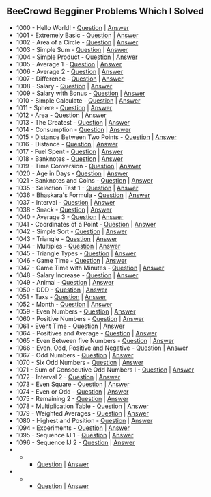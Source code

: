 ## BeeCrowd Begginer Problems Which I Solved
- 1000 - Hello World! - [Question](https://judge.beecrowd.com/en/problems/view/1000) | [Answer](https://github.com/TalhaAhmedCho/BeeCrowd-Begginer/blob/main/Hello_World.c)
- 1001 - Extremely Basic - [Question](https://judge.beecrowd.com/en/problems/view/1001) | [Answer](https://github.com/TalhaAhmedCho/BeeCrowd-Begginer/blob/main/Extremely_Basic.c)
- 1002 - Area of a Circle - [Question](https://judge.beecrowd.com/en/problems/view/1002) | [Answer](https://github.com/TalhaAhmedCho/BeeCrowd-Begginer/blob/main/Area_of_a_Circle.c)
- 1003 - Simple Sum - [Question](https://judge.beecrowd.com/en/problems/view/1003) | [Answer](https://github.com/TalhaAhmedCho/BeeCrowd-Begginer/blob/main/Simple_Sum.c)
- 1004 - Simple Product - [Question](https://judge.beecrowd.com/en/problems/view/1004) | [Answer](https://github.com/TalhaAhmedCho/BeeCrowd-Begginer/blob/main/Simple_Product.c)
- 1005 - Average 1 - [Question](https://judge.beecrowd.com/en/problems/view/1005) | [Answer](https://github.com/TalhaAhmedCho/BeeCrowd-Begginer/blob/main/Average_1.c)
- 1006 - Average 2 - [Question](https://judge.beecrowd.com/en/problems/view/1006) | [Answer](https://github.com/TalhaAhmedCho/BeeCrowd-Begginer/blob/main/Average_2.c)
- 1007 - Difference - [Question](https://judge.beecrowd.com/en/problems/view/1007) | [Answer](https://github.com/TalhaAhmedCho/BeeCrowd-Begginer/blob/main/Difference.c)
- 1008 - Salary - [Question](https://judge.beecrowd.com/en/problems/view/1008) | [Answer](https://github.com/TalhaAhmedCho/BeeCrowd-Begginer/blob/main/Salary.c)
- 1009 - Salary with Bonus - [Question](https://judge.beecrowd.com/en/problems/view/1009) | [Answer](https://github.com/TalhaAhmedCho/BeeCrowd-Begginer/blob/main/Salary_with_Bonus.c)
- 1010 - Simple Calculate - [Question](https://judge.beecrowd.com/en/problems/view/1010) | [Answer](https://github.com/TalhaAhmedCho/BeeCrowd-Begginer/blob/main/Simple_Calculate.c)
- 1011 - Sphere - [Question](https://judge.beecrowd.com/en/problems/view/1011) | [Answer](https://github.com/TalhaAhmedCho/BeeCrowd-Begginer/blob/main/Salary.c)
- 1012 - Area - [Question](https://judge.beecrowd.com/en/problems/view/1012) | [Answer](https://github.com/TalhaAhmedCho/BeeCrowd-Begginer/blob/main/Area.c)
- 1013 - The Greatest - [Question](https://judge.beecrowd.com/en/problems/view/1013) | [Answer](https://github.com/TalhaAhmedCho/BeeCrowd-Begginer/blob/main/The_Greatest.c)
- 1014 - Consumption - [Question](https://judge.beecrowd.com/en/problems/view/1014) | [Answer](https://github.com/TalhaAhmedCho/BeeCrowd-Begginer/blob/main/Consumption.c)
- 1015 - Distance Between Two Points - [Question](https://judge.beecrowd.com/en/problems/view/1015) | [Answer](https://github.com/TalhaAhmedCho/BeeCrowd-Begginer/blob/main/Distance_Between_Two_Points.c)
- 1016 - Distance - [Question](https://judge.beecrowd.com/en/problems/view/1016) | [Answer](https://github.com/TalhaAhmedCho/BeeCrowd-Begginer/blob/main/Distance.c)
- 1017 - Fuel Spent - [Question](https://judge.beecrowd.com/en/problems/view/1017) | [Answer](https://github.com/TalhaAhmedCho/BeeCrowd-Begginer/blob/main/Fuel_Spent.c)
- 1018 - Banknotes - [Question](https://judge.beecrowd.com/en/problems/view/1018) | [Answer](https://github.com/TalhaAhmedCho/BeeCrowd-Begginer/blob/main/Banknotes.c)
- 1019 - Time Conversion - [Question](https://judge.beecrowd.com/en/problems/view/1019) | [Answer](https://github.com/TalhaAhmedCho/BeeCrowd-Begginer/blob/main/Time_Conversion.c)
- 1020 - Age in Days - [Question](https://judge.beecrowd.com/en/problems/view/1020) | [Answer](https://github.com/TalhaAhmedCho/BeeCrowd-Begginer/blob/main/Age_in_Days.c)
- 1021 - Banknotes and Coins - [Question](https://judge.beecrowd.com/en/problems/view/1021) | [Answer](https://github.com/TalhaAhmedCho/BeeCrowd-Begginer/blob/main/Banknotes_and_Coins.c)
- 1035 - Selection Test 1 - [Question](https://judge.beecrowd.com/en/problems/view/1035) | [Answer](https://github.com/TalhaAhmedCho/BeeCrowd-Begginer/blob/main/Selection_Test_1.c)
- 1036 - Bhaskara's Formula - [Question](https://judge.beecrowd.com/en/problems/view/1036) | [Answer](https://github.com/TalhaAhmedCho/BeeCrowd-Begginer/blob/main/Bhaskara_s_Formula.c)
- 1037 - Interval - [Question](https://judge.beecrowd.com/en/problems/view/1037) | [Answer](https://github.com/TalhaAhmedCho/BeeCrowd-Begginer/blob/main/Interval.c)
- 1038 - Snack - [Question](https://judge.beecrowd.com/en/problems/view/1038) | [Answer](https://github.com/TalhaAhmedCho/BeeCrowd-Begginer/blob/main/Snack.c)
- 1040 - Average 3 - [Question](https://judge.beecrowd.com/en/problems/view/1040) | [Answer](https://github.com/TalhaAhmedCho/BeeCrowd-Begginer/blob/main/Average_3.c)
- 1041 - Coordinates of a Point - [Question](https://judge.beecrowd.com/en/problems/view/1041) | [Answer](https://github.com/TalhaAhmedCho/BeeCrowd-Begginer/blob/main/Coordinates_of_a_Point.c)
- 1042 - Simple Sort - [Question](https://judge.beecrowd.com/en/problems/view/1042) | [Answer](https://github.com/TalhaAhmedCho/BeeCrowd-Begginer/blob/main/Simple_Sort.c)
- 1043 - Triangle - [Question](https://judge.beecrowd.com/en/problems/view/1043) | [Answer](https://github.com/TalhaAhmedCho/BeeCrowd-Begginer/blob/main/Triangle.c)
- 1044 - Multiples - [Question](https://judge.beecrowd.com/en/problems/view/1044) | [Answer](https://github.com/TalhaAhmedCho/BeeCrowd-Begginer/blob/main/Multiples.c)
- 1045 - Triangle Types - [Question](https://judge.beecrowd.com/en/problems/view/1045) | [Answer](https://github.com/TalhaAhmedCho/BeeCrowd-Begginer/blob/main/Triangle_Types.c)
- 1046 - Game Time - [Question](https://judge.beecrowd.com/en/problems/view/1046) | [Answer](https://github.com/TalhaAhmedCho/BeeCrowd-Begginer/blob/main/Game_Time.c)
- 1047 - Game Time with Minutes - [Question](https://judge.beecrowd.com/en/problems/view/1047) | [Answer](https://github.com/TalhaAhmedCho/BeeCrowd-Begginer/blob/main/Game_Time_with_Minutes.c)
- 1048 - Salary Increase - [Question](https://judge.beecrowd.com/en/problems/view/1048) | [Answer](https://github.com/TalhaAhmedCho/BeeCrowd-Begginer/blob/main/Salary_Increase.c)
- 1049 - Animal - [Question](https://judge.beecrowd.com/en/problems/view/1049) | [Answer](https://github.com/TalhaAhmedCho/BeeCrowd-Begginer/blob/main/Animal.c)
- 1050 - DDD - [Question](https://judge.beecrowd.com/en/problems/view/1050) | [Answer](https://github.com/TalhaAhmedCho/BeeCrowd-Begginer/blob/main/DDD.c)
- 1051 - Taxs - [Question](https://judge.beecrowd.com/en/problems/view/1051) | [Answer](https://github.com/TalhaAhmedCho/BeeCrowd-Begginer/blob/main/Taxes.c)
- 1052 - Month - [Question](https://judge.beecrowd.com/en/problems/view/1052) | [Answer](https://github.com/TalhaAhmedCho/BeeCrowd-Begginer/blob/main/Month.c)
- 1059 - Even Numbers - [Question](https://judge.beecrowd.com/en/problems/view/1059) | [Answer](https://github.com/TalhaAhmedCho/BeeCrowd-Begginer/blob/main/Even_Numbers.c)
- 1060 - Positive Numbers - [Question](https://judge.beecrowd.com/en/problems/view/1060) | [Answer](https://github.com/TalhaAhmedCho/BeeCrowd-Begginer/blob/main/Positive_Numbers.c)
- 1061 - Event Time - [Question](https://judge.beecrowd.com/en/problems/view/1061) | [Answer](https://github.com/TalhaAhmedCho/BeeCrowd-Begginer/blob/main/Event_Time.c)
- 1064 - Positives and Average - [Question](https://judge.beecrowd.com/en/problems/view/1064) | [Answer](https://github.com/TalhaAhmedCho/BeeCrowd-Begginer/blob/main/Positives_and_Average.c)
- 1065 - Even Between five Numbers - [Question](https://judge.beecrowd.com/en/problems/view/1065) | [Answer](https://github.com/TalhaAhmedCho/BeeCrowd-Begginer/blob/main/Even_Between_five_Numbers.c)
- 1066 - Even, Odd, Positive and Negative - [Question](https://judge.beecrowd.com/en/problems/view/1066) | [Answer](https://github.com/TalhaAhmedCho/BeeCrowd-Begginer/blob/main/Even_Odd_Positive_and_Negative.c)
- 1067 - Odd Numbers - [Question](https://judge.beecrowd.com/en/problems/view/1067) | [Answer](https://github.com/TalhaAhmedCho/BeeCrowd-Begginer/blob/main/Odd_Numbers.c)
- 1070 - Six Odd Numbers - [Question](https://judge.beecrowd.com/en/problems/view/1070) | [Answer](https://github.com/TalhaAhmedCho/BeeCrowd-Begginer/blob/main/Six_Odd_Numbers.c)
- 1071 - Sum of Consecutive Odd Numbers I - [Question](https://judge.beecrowd.com/en/problems/view/1071) | [Answer](https://github.com/TalhaAhmedCho/BeeCrowd-Begginer/blob/main/Sum_of_Consecutive_Odd_Numbers_I.c)
- 1072 - Interval 2 - [Question](https://judge.beecrowd.com/en/problems/view/1072) | [Answer](https://github.com/TalhaAhmedCho/BeeCrowd-Begginer/blob/main/Interval_2.c)
- 1073 - Even Square - [Question](https://judge.beecrowd.com/en/problems/view/1073) | [Answer](https://github.com/TalhaAhmedCho/BeeCrowd-Begginer/blob/main/Even_Square.c)
- 1074 - Even or Odd - [Question](https://judge.beecrowd.com/en/problems/view/1074) | [Answer](https://github.com/TalhaAhmedCho/BeeCrowd-Begginer/blob/main/Even_or_Odd.c)
- 1075 - Remaining 2 - [Question](https://judge.beecrowd.com/en/problems/view/1075) | [Answer](https://judge.beecrowd.com/en/problems/view/1075)
- 1078 - Multiplication Table - [Question](https://judge.beecrowd.com/en/problems/view/1078) | [Answer](https://github.com/TalhaAhmedCho/BeeCrowd-Begginer/blob/main/Multiplication_Table.c)
- 1079 - Weighted Averages - [Question](https://judge.beecrowd.com/en/problems/view/1079) | [Answer](https://github.com/TalhaAhmedCho/BeeCrowd-Begginer/blob/main/Weighted_Averages.c)
- 1080 - Highest and Position - [Question](https://judge.beecrowd.com/en/problems/view/1080) | [Answer](https://github.com/TalhaAhmedCho/BeeCrowd-Begginer/blob/main/Highest_and_Position.c)
- 1094 - Experiments - [Question](https://judge.beecrowd.com/en/problems/view/1094) | [Answer](https://github.com/TalhaAhmedCho/BeeCrowd-Begginer/blob/main/Experiments.c)
- 1095 - Sequence IJ 1 - [Question](https://judge.beecrowd.com/en/problems/view/1095) | [Answer](https://github.com/TalhaAhmedCho/BeeCrowd-Begginer/blob/main/Sequence_IJ_1.c)
- 1096 - Sequence IJ 2 - [Question](https://judge.beecrowd.com/en/problems/view/1096) | [Answer](https://github.com/TalhaAhmedCho/BeeCrowd-Begginer/blob/main/Sequence_IJ_2.c)
-  -  - [Question]() | [Answer]()
-  -  - [Question]() | [Answer]()